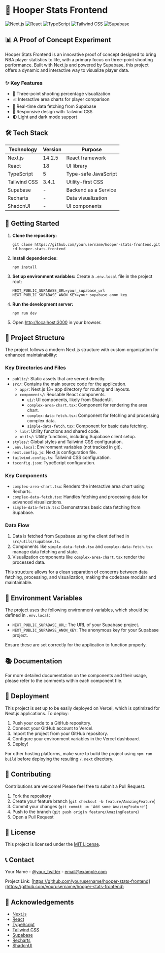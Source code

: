 # 🏀 Hooper Stats Frontend

![Next.js](https://img.shields.io/badge/Next.js-000000?style=for-the-badge&logo=nextdotjs&logoColor=white)
![React](https://img.shields.io/badge/React-20232A?style=for-the-badge&logo=react&logoColor=61DAFB)
![TypeScript](https://img.shields.io/badge/TypeScript-007ACC?style=for-the-badge&logo=typescript&logoColor=white)
![Tailwind CSS](https://img.shields.io/badge/Tailwind_CSS-38B2AC?style=for-the-badge&logo=tailwind-css&logoColor=white)
![Supabase](https://img.shields.io/badge/Supabase-181818?style=for-the-badge&logo=supabase&logoColor=white)

## 📊 A Proof of Concept Experiment

Hooper Stats Frontend is an innovative proof of concept designed to bring NBA player statistics to life, with a primary focus on three-point shooting performance. Built with Next.js and powered by Supabase, this project offers a dynamic and interactive way to visualize player data.

### ✨ Key Features

- 🎯 Three-point shooting percentage visualization
- 📈 Interactive area charts for player comparison
- 🔄 Real-time data fetching from Supabase
- 🎨 Responsive design with Tailwind CSS
- 🌓 Light and dark mode support

## 🛠 Tech Stack

| Technology   | Version | Purpose              |
| ------------ | ------- | -------------------- |
| Next.js      | 14.2.5  | React framework      |
| React        | 18      | UI library           |
| TypeScript   | 5       | Type-safe JavaScript |
| Tailwind CSS | 3.4.1   | Utility-first CSS    |
| Supabase     | -       | Backend as a Service |
| Recharts     | -       | Data visualization   |
| ShadcnUI     | -       | UI components        |

## 🚀 Getting Started

1. **Clone the repository:**

   ```
   git clone https://github.com/yourusername/hooper-stats-frontend.git
   cd hooper-stats-frontend
   ```

2. **Install dependencies:**

   ```
   npm install
   ```

3. **Set up environment variables:**
   Create a `.env.local` file in the project root:

   ```
   NEXT_PUBLIC_SUPABASE_URL=your_supabase_url
   NEXT_PUBLIC_SUPABASE_ANON_KEY=your_supabase_anon_key
   ```

4. **Run the development server:**

   ```
   npm run dev
   ```

5. Open [http://localhost:3000](http://localhost:3000) in your browser.

## 📁 Project Structure

The project follows a modern Next.js structure with custom organization for enhanced maintainability:

### Key Directories and Files

- `public/`: Static assets that are served directly.
- `src/`: Contains the main source code for the application.
  - `app/`: Next.js 13+ app directory for routing and layouts.
  - `components/`: Reusable React components.
    - `ui/`: UI components, likely from ShadcnUI.
    - `complex-area-chart.tsx`: Component for rendering the area chart.
    - `complex-data-fetch.tsx`: Component for fetching and processing complex data.
    - `simple-data-fetch.tsx`: Component for basic data fetching.
  - `lib/`: Utility functions and shared code.
  - `utils/`: Utility functions, including Supabase client setup.
- `styles/`: Global styles and Tailwind CSS configuration.
- `.env.local`: Environment variables (not tracked in git).
- `next.config.js`: Next.js configuration file.
- `tailwind.config.ts`: Tailwind CSS configuration.
- `tsconfig.json`: TypeScript configuration.

### Key Components

- `complex-area-chart.tsx`: Renders the interactive area chart using Recharts.
- `complex-data-fetch.tsx`: Handles fetching and processing data for advanced visualizations.
- `simple-data-fetch.tsx`: Demonstrates basic data fetching from Supabase.

### Data Flow

1. Data is fetched from Supabase using the client defined in `src/utils/supabase.ts`.
2. Components like `simple-data-fetch.tsx` and `complex-data-fetch.tsx` manage data fetching and state.
3. Visualization components like `complex-area-chart.tsx` render the processed data.

This structure allows for a clean separation of concerns between data fetching, processing, and visualization, making the codebase modular and maintainable.

## 🔐 Environment Variables

The project uses the following environment variables, which should be defined in `.env.local`:

- `NEXT_PUBLIC_SUPABASE_URL`: The URL of your Supabase project.
- `NEXT_PUBLIC_SUPABASE_ANON_KEY`: The anonymous key for your Supabase project.

Ensure these are set correctly for the application to function properly.

## 📚 Documentation

For more detailed documentation on the components and their usage, please refer to the comments within each component file.

## 🚀 Deployment

This project is set up to be easily deployed on Vercel, which is optimized for Next.js applications. To deploy:

1. Push your code to a GitHub repository.
2. Connect your GitHub account to Vercel.
3. Import the project from your GitHub repository.
4. Configure your environment variables in the Vercel dashboard.
5. Deploy!

For other hosting platforms, make sure to build the project using `npm run build` before deploying the resulting `/.next` directory.

## 🤝 Contributing

Contributions are welcome! Please feel free to submit a Pull Request.

1. Fork the repository
2. Create your feature branch (`git checkout -b feature/AmazingFeature`)
3. Commit your changes (`git commit -m 'Add some AmazingFeature'`)
4. Push to the branch (`git push origin feature/AmazingFeature`)
5. Open a Pull Request

## 📄 License

This project is licensed under the [MIT License](https://opensource.org/licenses/MIT).

## 📞 Contact

Your Name - [@your_twitter](https://twitter.com/your_twitter) - email@example.com

Project Link: [https://github.com/yourusername/hooper-stats-frontend](https://github.com/yourusername/hooper-stats-frontend)

## 🙏 Acknowledgements

- [Next.js](https://nextjs.org/)
- [React](https://reactjs.org/)
- [TypeScript](https://www.typescriptlang.org/)
- [Tailwind CSS](https://tailwindcss.com/)
- [Supabase](https://supabase.io/)
- [Recharts](https://recharts.org/en-US/)
- [ShadcnUI](https://ui.shadcn.com/)
